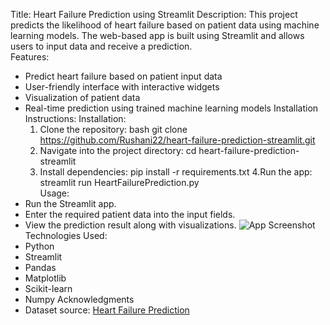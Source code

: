 Title: 
  Heart Failure Prediction using Streamlit 
Description: 
  This project predicts the likelihood of heart failure based on patient data using machine learning models. The web-based app is built using Streamlit and allows users to input data and receive a prediction.   
Features:
  - Predict heart failure based on patient input data
  - User-friendly interface with interactive widgets
  - Visualization of patient data
  - Real-time prediction using trained machine learning models
Installation Instructions:
  Installation:
    1. Clone the repository:
      bash
      git clone https://github.com/Rushani22/heart-failure-prediction-streamlit.git
    2. Navigate into the project directory:
       cd heart-failure-prediction-streamlit
    3. Install dependencies:
       pip install -r requirements.txt
    4.Run the app:
      streamlit run HeartFailurePrediction.py   
Usage:
  - Run the Streamlit app.
  - Enter the required patient data into the input fields.
  - View the prediction result along with visualizations. 
![App Screenshot](C:\Users\DELL\Desktop\HeartFailurePrediction\ss\1.png)
Technologies Used:
  - Python
  - Streamlit
  - Pandas
  - Matplotlib
  - Scikit-learn
  - Numpy
Acknowledgments
  - Dataset source: [Heart Failure Prediction](https://www.kaggle.com/datasets/rahulrajpvduk/heart-failure-prediction-dataset)
